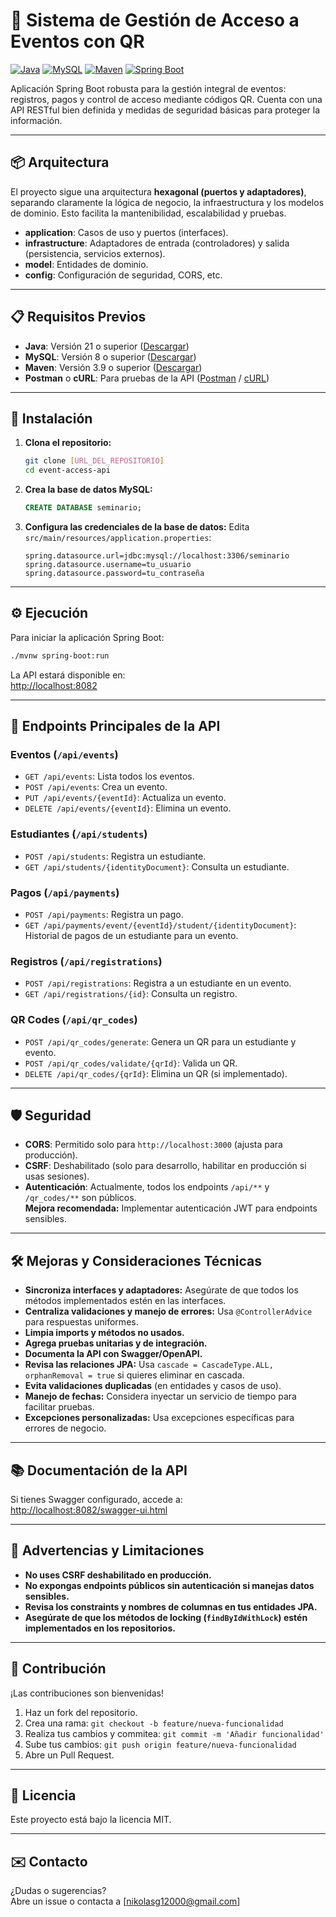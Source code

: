 # 🎫 Sistema de Gestión de Acceso a Eventos con QR

[![Java](https://img.shields.io/badge/Java-21-orange.svg)](https://www.oracle.com/java/)
[![MySQL](https://img.shields.io/badge/MySQL-8+-blue.svg)](https://www.mysql.com/)
[![Maven](https://img.shields.io/badge/Maven-3.9+-brightgreen.svg)](https://maven.apache.org/)
[![Spring Boot](https://img.shields.io/badge/Spring_Boot-3.x-green)](https://spring.io/projects/spring-boot)

Aplicación Spring Boot robusta para la gestión integral de eventos: registros, pagos y control de acceso mediante códigos QR. Cuenta con una API RESTful bien definida y medidas de seguridad básicas para proteger la información.

---

## 📦 Arquitectura

El proyecto sigue una arquitectura **hexagonal (puertos y adaptadores)**, separando claramente la lógica de negocio, la infraestructura y los modelos de dominio. Esto facilita la mantenibilidad, escalabilidad y pruebas.

- **application**: Casos de uso y puertos (interfaces).
- **infrastructure**: Adaptadores de entrada (controladores) y salida (persistencia, servicios externos).
- **model**: Entidades de dominio.
- **config**: Configuración de seguridad, CORS, etc.

---

## 📋 Requisitos Previos

- **Java**: Versión 21 o superior ([Descargar](https://www.oracle.com/java/technologies/javase-jdk21-downloads.html))
- **MySQL**: Versión 8 o superior ([Descargar](https://www.mysql.com/downloads/))
- **Maven**: Versión 3.9 o superior ([Descargar](https://maven.apache.org/download.cgi))
- **Postman** o **cURL**: Para pruebas de la API ([Postman](https://www.postman.com/downloads/) / [cURL](https://curl.se/download/))

---

## 🚀 Instalación

1. **Clona el repositorio:**
    ```bash
    git clone [URL_DEL_REPOSITORIO]
    cd event-access-api
    ```

2. **Crea la base de datos MySQL:**
    ```sql
    CREATE DATABASE seminario;
    ```

3. **Configura las credenciales de la base de datos:**
    Edita `src/main/resources/application.properties`:
    ```properties
    spring.datasource.url=jdbc:mysql://localhost:3306/seminario
    spring.datasource.username=tu_usuario
    spring.datasource.password=tu_contraseña
    ```

---

## ⚙️ Ejecución

Para iniciar la aplicación Spring Boot:
```bash
./mvnw spring-boot:run
```
La API estará disponible en:  
[http://localhost:8082](http://localhost:8082)

---

## 📌 Endpoints Principales de la API

### Eventos (`/api/events`)
- `GET /api/events`: Lista todos los eventos.
- `POST /api/events`: Crea un evento.
- `PUT /api/events/{eventId}`: Actualiza un evento.
- `DELETE /api/events/{eventId}`: Elimina un evento.

### Estudiantes (`/api/students`)
- `POST /api/students`: Registra un estudiante.
- `GET /api/students/{identityDocument}`: Consulta un estudiante.

### Pagos (`/api/payments`)
- `POST /api/payments`: Registra un pago.
- `GET /api/payments/event/{eventId}/student/{identityDocument}`: Historial de pagos de un estudiante para un evento.

### Registros (`/api/registrations`)
- `POST /api/registrations`: Registra a un estudiante en un evento.
- `GET /api/registrations/{id}`: Consulta un registro.

### QR Codes (`/api/qr_codes`)
- `POST /api/qr_codes/generate`: Genera un QR para un estudiante y evento.
- `POST /api/qr_codes/validate/{qrId}`: Valida un QR.
- `DELETE /api/qr_codes/{qrId}`: Elimina un QR (si implementado).

---

## 🛡️ Seguridad

- **CORS**: Permitido solo para `http://localhost:3000` (ajusta para producción).
- **CSRF**: Deshabilitado (solo para desarrollo, habilitar en producción si usas sesiones).
- **Autenticación**: Actualmente, todos los endpoints `/api/**` y `/qr_codes/**` son públicos.  
  **Mejora recomendada:** Implementar autenticación JWT para endpoints sensibles.

---

## 🛠️ Mejoras y Consideraciones Técnicas

- **Sincroniza interfaces y adaptadores:** Asegúrate de que todos los métodos implementados estén en las interfaces.
- **Centraliza validaciones y manejo de errores:** Usa `@ControllerAdvice` para respuestas uniformes.
- **Limpia imports y métodos no usados.**
- **Agrega pruebas unitarias y de integración.**
- **Documenta la API con Swagger/OpenAPI.**
- **Revisa las relaciones JPA:** Usa `cascade = CascadeType.ALL, orphanRemoval = true` si quieres eliminar en cascada.
- **Evita validaciones duplicadas** (en entidades y casos de uso).
- **Manejo de fechas:** Considera inyectar un servicio de tiempo para facilitar pruebas.
- **Excepciones personalizadas:** Usa excepciones específicas para errores de negocio.

---

## 📚 Documentación de la API

Si tienes Swagger configurado, accede a:  
[http://localhost:8082/swagger-ui.html](http://localhost:8082/swagger-ui.html)

---

## 🚩 Advertencias y Limitaciones

- **No uses CSRF deshabilitado en producción.**
- **No expongas endpoints públicos sin autenticación si manejas datos sensibles.**
- **Revisa los constraints y nombres de columnas en tus entidades JPA.**
- **Asegúrate de que los métodos de locking (`findByIdWithLock`) estén implementados en los repositorios.**

---

## 🤝 Contribución

¡Las contribuciones son bienvenidas!

1. Haz un fork del repositorio.
2. Crea una rama: `git checkout -b feature/nueva-funcionalidad`
3. Realiza tus cambios y commitea: `git commit -m 'Añadir funcionalidad'`
4. Sube tus cambios: `git push origin feature/nueva-funcionalidad`
5. Abre un Pull Request.

---

## 📄 Licencia

Este proyecto está bajo la licencia MIT.

---

## ✉️ Contacto

¿Dudas o sugerencias?  
Abre un issue o contacta a [nikolasg12000@gmail.com]
